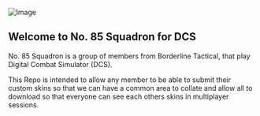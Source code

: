 ![Image](https://www.ozgamingnetwork.com.au/forums/uploads/monthly_2018_05/1060057064_85thSQNDraft.png.145fd2e7a23cf1f9e5b37468e1b6c40e.png)
## Welcome to No. 85 Squadron for DCS

No. 85 Squadron is a group of members from Borderline Tactical, that play Digital Combat Simulator (DCS).

This Repo is intended to allow any member to be able to submit their custom skins so that we can have a common area to collate and allow all to download so that everyone can see each others skins in multiplayer sessions.
